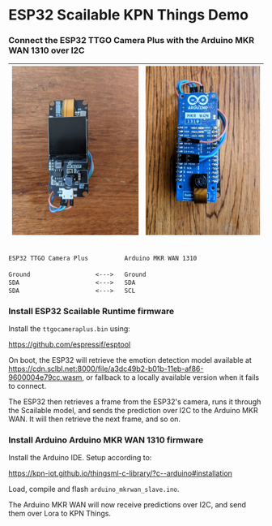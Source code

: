 

# ESP32 Scailable KPN Things Demo

### Connect the ESP32 TTGO Camera Plus with the Arduino MKR WAN 1310 over I2C

| <img src="docs/img/esp32.jpg" alt="esp32" style="zoom: 50%;" /> | <img src="docs/img/arduino.jpg" alt="arduino" style="zoom: 50%;" /> |
| ------------------------------------------------------------ | ------------------------------------------------------------ |



```

ESP32 TTGO Camera Plus          Arduino MKR WAN 1310

Ground                  <--->   Ground
SDA                     <--->   SDA
SDA                     <--->   SCL

```



### Install ESP32 Scailable Runtime firmware

Install the `ttgocameraplus.bin` using:

https://github.com/espressif/esptool

On boot, the ESP32 will retrieve the emotion detection model available at https://cdn.sclbl.net:8000/file/a3dc49b2-b01b-11eb-af86-9600004e79cc.wasm, or fallback to a locally available version when it fails to connect.

The ESP32 then retrieves a frame from the ESP32's camera, runs it through the Scailable model, and sends the prediction over I2C to the Arduino MKR WAN. It will then retrieve the next frame, and so on.

### Install Arduino Arduino MKR WAN 1310 firmware

Install the Arduino IDE. Setup according to:

https://kpn-iot.github.io/thingsml-c-library/?c--arduino#installation

Load, compile and flash `arduino_mkrwan_slave.ino`.

The Arduino MKR WAN will now receive predictions over I2C, and send them over Lora to KPN Things.



